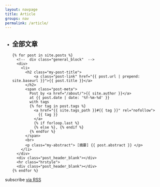 ```yaml
---
layout: navpage
title: Article
groups: nav
permalink: /article/
---
```


<div class="home">
  <ul class="post-list">
    <div class="post_header_blank"></div>
    <li>
      <h2 class="my-post-title">全部文章</h2>
    </li>
  </ul>

  <ul class="article-list">
    <div class="post_header_blank"></div>
    <!--hr class="hrstyle">
    <div class="post_header_blank"></div-->

    {% for post in site.posts %}
      <!--  div class="general_block"  -->
      <div>
        <li>
          <h2 class="my-post-title">
              <a class="post-link" href="{{ post.url | prepend: site.baseurl }}">{{ post.title }}</a>
          </h2>
          <span class="post-meta">
            Post by <a href="/about/">{{ site.author }}</a> 
            at {{ post.date | date: '%Y-%m-%d' }} 
            with tags 
            {% for tag in post.tags %}
              <a href="{{ site.tags_path }}#{{ tag }}" rel="nofollow">
                {{ tag }}
              </a>
              {% if forloop.last %}
              {% else %}, {% endif %}
            {% endfor %}
          </span>
          <br>
          <p class="my-abstract"> [摘要] {{ post.abstract }} </p>
        </li>
      </div>
      <div class="post_header_blank"></div>
      <hr class="hrstyle">
      <div class="post_header_blank"></div>
    {% endfor %}
    

  </ul>

  <p class="rss-subscribe">subscribe <a href="{{ "/feed.xml" | prepend: site.baseurl }}">via RSS</a></p>

</div>
